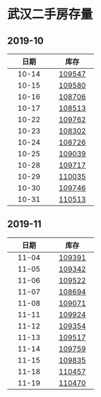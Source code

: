 # 武汉二手房存量   
## 2019-10

| &nbsp;&nbsp;&nbsp;&nbsp;&nbsp;&nbsp;日期&nbsp;&nbsp;&nbsp;&nbsp;&nbsp;&nbsp; | &nbsp;&nbsp;&nbsp;&nbsp;&nbsp;&nbsp;库存&nbsp;&nbsp;&nbsp;&nbsp;&nbsp;&nbsp; |
| :-: | :-: |
| 10-14 | [109547](Wuhan_Stock.md) |
| 10-15 | [109580](Wuhan_Stock.md) |
| 10-16 | [108706](Wuhan_Stock.md) |
| 10-17 | [108513](Wuhan_Stock.md) |
| 10-22 | [109762](Wuhan_Stock.md) |
| 10-23 | [108302](Wuhan_Stock.md) |
| 10-24 | [108726](Wuhan_Stock.md) |
| 10-25 | [109039](Wuhan_Stock.md) |
| 10-28 | [109717](Wuhan_Stock.md) |
| 10-29 | [110035](Wuhan_Stock.md) |
| 10-30 | [109746](Wuhan_Stock.md) |
| 10-31 | [110513](Wuhan_Stock.md) |

## 2019-11

| &nbsp;&nbsp;&nbsp;&nbsp;&nbsp;&nbsp;日期&nbsp;&nbsp;&nbsp;&nbsp;&nbsp;&nbsp; | &nbsp;&nbsp;&nbsp;&nbsp;&nbsp;&nbsp;库存&nbsp;&nbsp;&nbsp;&nbsp;&nbsp;&nbsp; |
| :-: | :-: |
| 11-04 | [109391](Wuhan_Stock.md) |
| 11-05 | [109342](Wuhan_Stock.md) |
| 11-06 | [109522](Wuhan_Stock.md) |
| 11-07 | [108694](Wuhan_Stock.md) |
| 11-08 | [109071](Wuhan_Stock.md) |
| 11-11 | [109924](Wuhan_Stock.md) |
| 11-12 | [109354](Wuhan_Stock.md) |
| 11-13 | [109517](Wuhan_Stock.md) |
| 11-14 | [109759](Wuhan_Stock.md) |
| 11-15 | [109835](Wuhan_Stock.md) |
| 11-18 | [110457](Wuhan_Stock.md) |
| 11-19 | [110470](Wuhan_Stock.md) |
